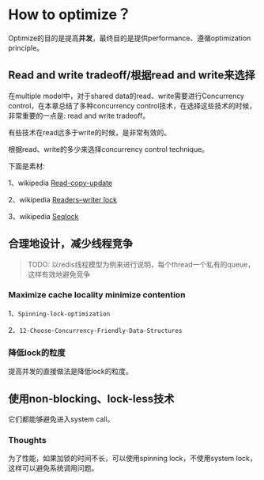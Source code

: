 # How to optimize？

Optimize的目的是提高**并发**，最终目的是提供performance、遵循optimization principle。



## Read and write tradeoff/根据read and write来选择

在multiple model中，对于shared data的read、write需要进行Concurrency control，在本章总结了多种concurrency control技术，在选择这些技术的时候，非常重要的一点是: read and write tradeoff。

有些技术在read远多于write的时候，是非常有效的。

根据read、write的多少来选择concurrency control technique。

下面是素材:

1、wikipedia [Read-copy-update](http://en.wiki.sxisa.org/wiki/Read-copy-update)

2、wikipedia [Readers–writer lock](https://en.wikipedia.org/wiki/Readers%E2%80%93writer_lock)

3、wikipedia [Seqlock](https://en.wikipedia.org/wiki/Seqlock)



## 合理地设计，减少线程竞争

> TODO: 以redis线程模型为例来进行说明，每个thread一个私有的queue，这样有效地避免竞争

### Maximize cache locality minimize contention

1、`Spinning-lock-optimization`

2、`12-Choose-Concurrency-Friendly-Data-Structures`



### 降低lock的粒度

提高并发的直接做法是降低lock的粒度。



## 使用non-blocking、lock-less技术

它们都能够避免进入system call。

### Thoughts

为了性能，如果加锁的时间不长，可以使用spinning lock，不使用system lock，这样可以避免系统调用问题。



